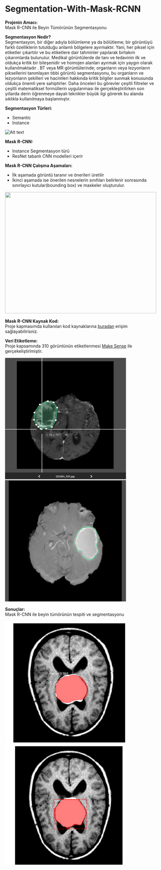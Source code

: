 # Segmentation-With-Mask-RCNN
**Projenin Amacı:** <br>
Mask R-CNN ile Beyin Tümörünün Segmentasyonu <br>

**Segmentasyon Nedir?** <br>
Segmentasyon, bir diğer adıyla bölümleme ya da bölütleme; bir görüntüyü farklı özelliklerin tutulduğu anlamlı bölgelere ayırmaktır. Yani, her piksel için etiketler çıkartılır ve bu etiketlere dair tahminler yapılarak birtakım çıkarımlarda bulunulur. Medikal görüntülerde de tanı ve tedavinin ilk ve oldukça kritik bir bileşenidir ve homojen alanları ayırmak için yaygın olarak kullanılmaktadır . BT veya MR görüntülerinde; organların veya lezyonların piksellerini tanımlayan tıbbi görüntü segmentasyonu, bu organların ve lezyonların şekilleri ve hacimleri hakkında kritik bilgiler sunmak konusunda oldukça önemli yere sahiptirler. Daha önceleri bu görevler çeşitli filtreler ve çeşitli matematiksel formüllerin uygulanması ile gerçekleştirilirken son yıllarda derin öğrenmeye dayalı teknikler büyük ilgi görerek bu alanda sıklıkla kullanılmaya başlanmıştır. <br>

**Segmentasyon Türleri:**
- Semantic
- Instance <br>

<img
  src="https://www.jeremyjordan.me/content/images/2018/05/Screen-Shot-2018-05-30-at-11.35.12-AM-1.png"
  alt="Alt text"
  title="Optional title"> <br>
  
  
  **Mask R-CNN:** 
  - Instance Segmentasyon türü
  - ResNet tabanlı CNN modelleri içerir
  
 **Mask R-CNN Çalışma Aşamaları:**
 - İlk aşamada görüntü taranır ve önerileri üretilir
 - İkinci aşamada ise önerilen nesnelerin sınıfıları belirlenir sonrasında sınırlayıcı kutular(bounding box) ve maskeler oluşturulur.
 
 <img
  src="https://miro.medium.com/max/1154/0*_p3LGIufAVslUhEw"
  width="500" height="400"> <br>

**Mask R-CNN Kaynak Kod:** <br>
Proje kapmasımda kullanılan kod kaynaklarına [buradan](https://pysource.com/2021/08/10/train-mask-r-cnn-for-image-segmentation-online-free-gpu/) erişim sağlayabilirisniz. 


**Veri Etiketleme:** <br>
Proje kapsamında 310 görüntünün etiketlenmesi [Make Sense](https://www.makesense.ai/) ile gerçekeliştirlmiştir. 

 <img src="https://github.com/lil9991/Segmentation-With-Mask-RCNN/blob/main/img/labell.png"
  width="400" height="400"> 
 <img src="https://github.com/lil9991/Segmentation-With-Mask-RCNN/blob/main/img/label.png"
  width="400" height="400"> <br>
 
 
 **Sonuçlar:** <br>
Mask R-CNN ile beyin tümörünün tespiti ve segmentasyonu 
 
 <img src="https://github.com/lil9991/Segmentation-With-Mask-RCNN/blob/main/img/output.png"
 width="400" height="400"> 
 <img src="https://github.com/lil9991/Segmentation-With-Mask-RCNN/blob/main/img/output2.png"
 width="400" height="400"> <br>
 
   


